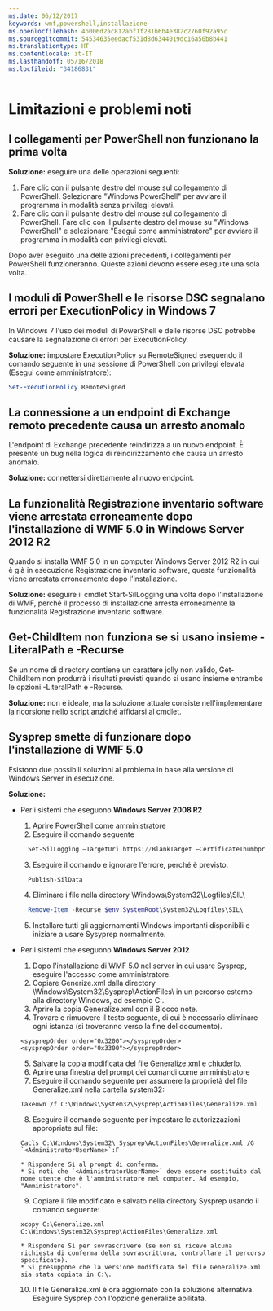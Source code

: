 ```yaml
---
ms.date: 06/12/2017
keywords: wmf,powershell,installazione
ms.openlocfilehash: 4b006d2ac812abf1f281b6b4e382c2760f92a95c
ms.sourcegitcommit: 54534635eedacf531d8d6344019dc16a50b8b441
ms.translationtype: HT
ms.contentlocale: it-IT
ms.lasthandoff: 05/16/2018
ms.locfileid: "34186831"
---
```

# <a name="known-issues-and-limitations"></a>Limitazioni e problemi noti

<a name="powershell-shortcuts-are-broken-when-used-for-the-first-time"></a>I collegamenti per PowerShell non funzionano la prima volta
------------------------------------------------------------

**Soluzione:** eseguire una delle operazioni seguenti:

1.  Fare clic con il pulsante destro del mouse sul collegamento di PowerShell. Selezionare "Windows PowerShell" per avviare il programma in modalità senza privilegi elevati.
2.  Fare clic con il pulsante destro del mouse sul collegamento di PowerShell. Fare clic con il pulsante destro del mouse su "Windows PowerShell" e selezionare "Esegui come amministratore" per avviare il programma in modalità con privilegi elevati.

Dopo aver eseguito una delle azioni precedenti, i collegamenti per PowerShell funzioneranno. Queste azioni devono essere eseguite una sola volta.


<a name="powershell-modules-and-dsc-resources-report-errors-about-executionpolicy-on-windows-7"></a>I moduli di PowerShell e le risorse DSC segnalano errori per ExecutionPolicy in Windows 7
-------------------------------------------------------------------------------------
In Windows 7 l'uso dei moduli di PowerShell e delle risorse DSC potrebbe causare la segnalazione di errori per ExecutionPolicy.

**Soluzione:** impostare ExecutionPolicy su RemoteSigned eseguendo il comando seguente in una sessione di PowerShell con privilegi elevata (Esegui come amministratore):

```powershell
Set-ExecutionPolicy RemoteSigned
```

<a name="connecting-to-an-old-remote-exchange-endpoint-causes-a-crash"></a>La connessione a un endpoint di Exchange remoto precedente causa un arresto anomalo
------------------------------------------------------------

L'endpoint di Exchange precedente reindirizza a un nuovo endpoint. È presente un bug nella logica di reindirizzamento che causa un arresto anomalo.

**Soluzione:** connettersi direttamente al nuovo endpoint.


<a name="software-inventory-logging-feature-is-erroneously-stopped-after-wmf-50-installation-on-windows-server-2012-r2"></a>La funzionalità Registrazione inventario software viene arrestata erroneamente dopo l'installazione di WMF 5.0 in Windows Server 2012 R2
-------------------------------------------------------------------------------------------------------------

Quando si installa WMF 5.0 in un computer Windows Server 2012 R2 in cui è già in esecuzione Registrazione inventario software, questa funzionalità viene arrestata erroneamente dopo l'installazione.

**Soluzione:** eseguire il cmdlet Start-SilLogging una volta dopo l'installazione di WMF, perché il processo di installazione arresta erroneamente la funzionalità Registrazione inventario software.

<a name="get-childitem-does-not-work-if--literalpath-and--recurse-are-used-together"></a>Get-ChildItem non funziona se si usano insieme -LiteralPath e -Recurse
--------------------------------------------------------------------------

Se un nome di directory contiene un carattere jolly non valido, Get-ChildItem non produrrà i risultati previsti quando si usano insieme entrambe le opzioni -LiteralPath e -Recurse.

**Soluzione:** non è ideale, ma la soluzione attuale consiste nell'implementare la ricorsione nello script anziché affidarsi al cmdlet.


<a name="sysprep-fails-after-wmf-50-installation"></a>Sysprep smette di funzionare dopo l'installazione di WMF 5.0
----------------------------------------

Esistono due possibili soluzioni al problema in base alla versione di Windows Server in esecuzione.

**Soluzione:**
- Per i sistemi che eseguono **Windows Server 2008 R2**
  1. Aprire PowerShell come amministratore
  2. Eseguire il comando seguente

  ```powershell
    Set-SilLogging –TargetUri https://BlankTarget –CertificateThumbprint 0123456789
  ```
  3. Eseguire il comando e ignorare l'errore, perché è previsto.

  ```powershell
    Publish-SilData
   ```
  4. Eliminare i file nella directory \Windows\System32\Logfiles\SIL\

  ```powershell
    Remove-Item -Recurse $env:SystemRoot\System32\Logfiles\SIL\
  ```
  5. Installare tutti gli aggiornamenti Windows importanti disponibili e iniziare a usare Sysyprep normalmente.

- Per i sistemi che eseguono **Windows Server 2012**
  1.    Dopo l'installazione di WMF 5.0 nel server in cui usare Sysprep, eseguire l'accesso come amministratore.
  2.    Copiare Generize.xml dalla directory \Windows\System32\Sysprep\ActionFiles\ in un percorso esterno alla directory Windows, ad esempio C:\.
  3.    Aprire la copia Generalize.xml con il Blocco note.
  4.    Trovare e rimuovere il testo seguente, di cui è necessario eliminare ogni istanza (si troveranno verso la fine del documento).

    ```
    <sysprepOrder order="0x3200"></sysprepOrder>
    <sysprepOrder order="0x3300"></sysprepOrder>
    ```

  5.    Salvare la copia modificata del file Generalize.xml e chiuderlo.
  6.    Aprire una finestra del prompt dei comandi come amministratore
  7.    Eseguire il comando seguente per assumere la proprietà del file Generalize.xml nella cartella system32:

    ```
    Takeown /f C:\Windows\System32\Sysprep\ActionFiles\Generalize.xml
    ```

  8.    Eseguire il comando seguente per impostare le autorizzazioni appropriate sul file:

    ```
    Cacls C:\Windows\System32\ Sysprep\ActionFiles\Generalize.xml /G `<AdministratorUserName>`:F
    ```
      * Rispondere Sì al prompt di conferma.
      * Si noti che `<AdministratorUserName>` deve essere sostituito dal nome utente che è l'amministratore nel computer. Ad esempio, "Amministratore".

  9.    Copiare il file modificato e salvato nella directory Sysprep usando il comando seguente:

    ```
    xcopy C:\Generalize.xml C:\Windows\System32\Sysprep\ActionFiles\Generalize.xml
    ```
      * Rispondere Sì per sovrascrivere (se non si riceve alcuna richiesta di conferma della sovrascrittura, controllare il percorso specificato).
      * Si presuppone che la versione modificata del file Generalize.xml sia stata copiata in C:\.

  10.   Il file Generalize.xml è ora aggiornato con la soluzione alternativa. Eseguire Sysprep con l'opzione generalize abilitata.
